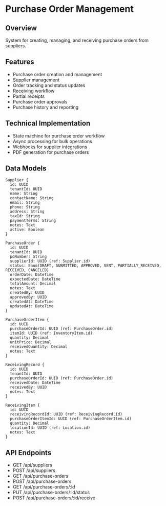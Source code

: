 # Purchase Order Management

## Overview

System for creating, managing, and receiving purchase orders from suppliers.

## Features

- Purchase order creation and management
- Supplier management
- Order tracking and status updates
- Receiving workflow
- Partial receipts
- Purchase order approvals
- Purchase history and reporting

## Technical Implementation

- State machine for purchase order workflow
- Async processing for bulk operations
- Webhooks for supplier integrations
- PDF generation for purchase orders

## Data Models

```
Supplier {
  id: UUID
  tenantId: UUID
  name: String
  contactName: String
  email: String
  phone: String
  address: String
  taxId: String
  paymentTerms: String
  notes: Text
  active: Boolean
}

PurchaseOrder {
  id: UUID
  tenantId: UUID
  poNumber: String
  supplierId: UUID (ref: Supplier.id)
  status: Enum(DRAFT, SUBMITTED, APPROVED, SENT, PARTIALLY_RECEIVED, RECEIVED, CANCELED)
  orderDate: DateTime
  expectedDate: DateTime
  totalAmount: Decimal
  notes: Text
  createdBy: UUID
  approvedBy: UUID
  createdAt: DateTime
  updatedAt: DateTime
}

PurchaseOrderItem {
  id: UUID
  purchaseOrderId: UUID (ref: PurchaseOrder.id)
  itemId: UUID (ref: InventoryItem.id)
  quantity: Decimal
  unitPrice: Decimal
  receivedQuantity: Decimal
  notes: Text
}

ReceivingRecord {
  id: UUID
  tenantId: UUID
  purchaseOrderId: UUID (ref: PurchaseOrder.id)
  receivedDate: DateTime
  receivedBy: UUID
  notes: Text
}

ReceivingItem {
  id: UUID
  receivingRecordId: UUID (ref: ReceivingRecord.id)
  purchaseOrderItemId: UUID (ref: PurchaseOrderItem.id)
  quantity: Decimal
  locationId: UUID (ref: Location.id)
  notes: Text
}
```

## API Endpoints

- GET /api/suppliers
- POST /api/suppliers
- GET /api/purchase-orders
- POST /api/purchase-orders
- GET /api/purchase-orders/:id
- PUT /api/purchase-orders/:id/status
- POST /api/purchase-orders/:id/receive
